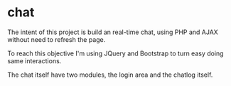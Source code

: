 # chat

The intent of this project is build an real-time chat, using PHP and AJAX without need to refresh the page.

To reach this objective I'm using JQuery and Bootstrap to turn easy doing same interactions.

The chat itself have two modules, the login area and the chatlog itself.
